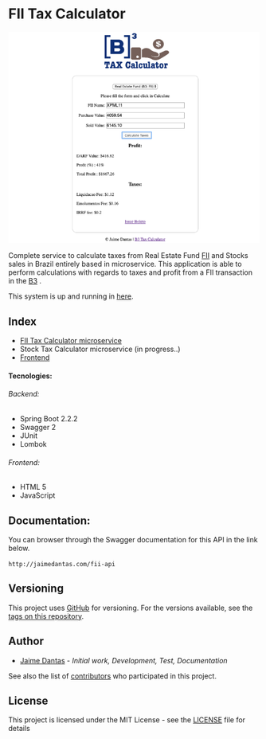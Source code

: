 # FII Tax Calculator
![FII Tax Calculator](documentation/images/application.png)

Complete service to calculate taxes from Real Estate Fund [FII](http://www.b3.com.br/en_us/products-and-services/trading/equities/real-estate-investment-funds-fii.htm)
 and Stocks sales in Brazil
entirely based in microservice.
This application is able to perform calculations with regards to taxes and 
profit from a FII transaction in the [B3](http://www.b3.com.br/en_us/)
.

This system is up and running in [here](http://jaimedantas.com/fii).


##  Index
* [FII Tax Calculator microservice](fii-tax-calculator/README.md)
* Stock Tax Calculator microservice (in progress..)
* [Frontend](fii-tax-calculator/README.md)

#### Tecnologies:
###### Backend:
* Spring Boot 2.2.2
* Swagger 2
* JUnit 
* Lombok
###### Frontend:
* HTML 5
* JavaScript

## Documentation:
You can browser through the Swagger documentation for this API in the link below.

`http://jaimedantas.com/fii-api`

## Versioning
This project uses [GitHub](https://github.com/jaimedantas/fii-tax-calculator) for versioning.
 For the versions available, see the [tags on this repository]().

## Author
* [Jaime Dantas](https://jaimedantas.com/) -  _Initial work, Development, Test, Documentation_

See also the list of [contributors](CONTRIBUTORS.txt) who participated in this project.

## License
This project is licensed under the MIT License - see the [LICENSE](LICENSE) file for details